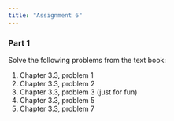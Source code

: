 ```yaml
---
title: "Assignment 6"
---
```


### Part 1
Solve the following problems from the text book:

1. Chapter 3.3, problem 1
1. Chapter 3.3, problem 2
1. Chapter 3.3, problem 3 (just for fun)
1. Chapter 3.3, problem 5
1. Chapter 3.3, problem 7
